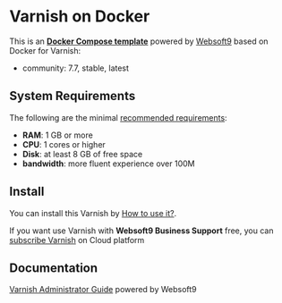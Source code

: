 # Varnish on Docker  

This is an **[Docker Compose template](https://github.com/Websoft9/docker-library)** powered by [Websoft9](https://www.websoft9.com) based on Docker for Varnish:


 - community:  7.7, stable, latest


## System Requirements

The following are the minimal [recommended requirements](https://varnish-cache.org):

* **RAM**: 1 GB or more
* **CPU**: 1 cores or higher
* **Disk**: at least 8 GB of free space
* **bandwidth**: more fluent experience over 100M  

## Install

You can install this Varnish by [How to use it?](https://github.com/Websoft9/docker-library#how-to-use-it).   

If you want use Varnish with **Websoft9 Business Support** free, you can [subscribe Varnish](https://www.websoft9.com/apps) on Cloud platform

## Documentation

[Varnish Administrator Guide](https://support.websoft9.com/docs/varnish) powered by Websoft9
